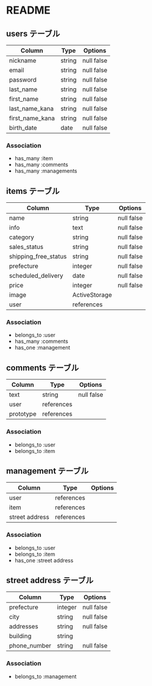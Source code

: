 # README

## users テーブル

| Column             | Type   | Options    |
| ------------------ | ------ | ---------- |
| nickname           | string | null false |
| email              | string | null false |
| password           | string | null false |
| last_name          | string | null false |
| first_name         | string | null false |
| last_name_kana     | string | null false |
| first_name_kana    | string | null false |
| birth_date         | date   | null false |


### Association

- has_many :item
- has_many :comments
- has_many :managements

## items テーブル

| Column                    | Type          | Options    |
| ------------------------- | ------------- | ---------- |
| name                 | string        | null false |
| info                 | text          | null false |
| category             | string        | null false |
| sales_status         | string        | null false |
| shipping_free_status | string        | null false |
| prefecture           | integer       | null false |
| scheduled_delivery   | date          | null false |
| price                | integer       | null false |
| image                | ActiveStorage |            |
| user                      | references    |            |

### Association

- belongs_to :user
- has_many :comments
- has_one  :management

## comments テーブル

| Column     | Type          | Options    |
| ---------- | ------------- | ---------- |
| text       | string        | null false |
| user       | references    |            |
| prototype  | references    |            |

### Association

- belongs_to :user
- belongs_to :item

## management テーブル

| Column         | Type       | Options    |
| -------------- | ---------- | ---------- |
| user           | references |            |
| item           | references |            |
| street address | references |            |

### Association
- belongs_to :user
- belongs_to :item
- has_one :street address


## street address テーブル

| Column         | Type       | Options    |
| -------------- | ---------- | ---------- |
| prefecture     | integer    | null false |
| city           | string     | null false |
| addresses      | string     | null false |
| building       | string     |            |
| phone_number   | string     | null false |


### Association

- belongs_to :management
